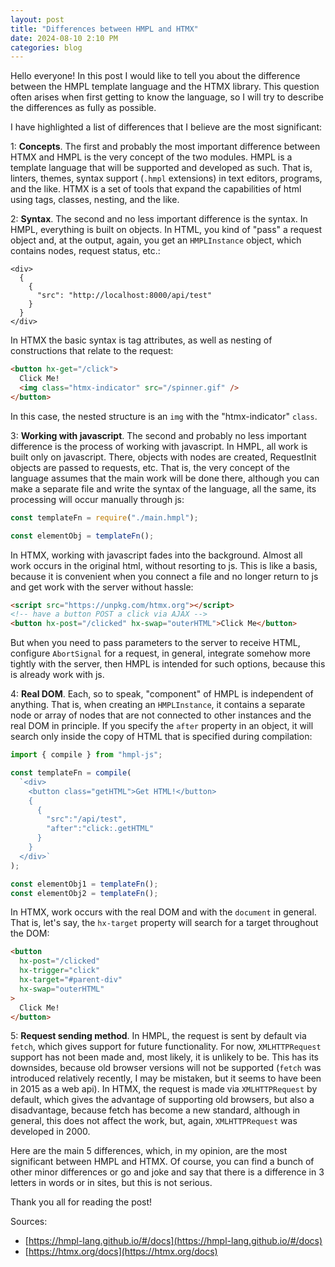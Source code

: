 ```yaml
---
layout: post
title: "Differences between HMPL and HTMX"
date: 2024-08-10 2:10 PM
categories: blog
---
```


Hello everyone! In this post I would like to tell you about the difference between the HMPL template language and the HTMX library. This question often arises when first getting to know the language, so I will try to describe the differences as fully as possible.

I have highlighted a list of differences that I believe are the most significant:

1: **Concepts**. The first and probably the most important difference between HTMX and HMPL is the very concept of the two modules. HMPL is a template language that will be supported and developed as such. That is, linters, themes, syntax support (`.hmpl` extensions) in text editors, programs, and the like. HTMX is a set of tools that expand the capabilities of html using tags, classes, nesting, and the like.

2: **Syntax**. The second and no less important difference is the syntax. In HMPL, everything is built on objects. In HTML, you kind of "pass" a request object and, at the output, again, you get an `HMPLInstance` object, which contains nodes, request status, etc.:

```hmpl
<div>
  {
    {
      "src": "http://localhost:8000/api/test"
    }
  }
</div>
```

In HTMX the basic syntax is tag attributes, as well as nesting of constructions that relate to the request:

```html
<button hx-get="/click">
  Click Me!
  <img class="htmx-indicator" src="/spinner.gif" />
</button>
```

In this case, the nested structure is an `img` with the "htmx-indicator" `class`.

3: **Working with javascript**. The second and probably no less important difference is the process of working with javascript. In HMPL, all work is built only on javascript. There, objects with nodes are created, RequestInit objects are passed to requests, etc. That is, the very concept of the language assumes that the main work will be done there, although you can make a separate file and write the syntax of the language, all the same, its processing will occur manually through js:

```javascript
const templateFn = require("./main.hmpl");

const elementObj = templateFn();
```

In HTMX, working with javascript fades into the background. Almost all work occurs in the original html, without resorting to js. This is like a basis, because it is convenient when you connect a file and no longer return to js and get work with the server without hassle:

```html
<script src="https://unpkg.com/htmx.org"></script>
<!-- have a button POST a click via AJAX -->
<button hx-post="/clicked" hx-swap="outerHTML">Click Me</button>
```

But when you need to pass parameters to the server to receive HTML, configure `AbortSignal` for a request, in general, integrate somehow more tightly with the server, then HMPL is intended for such options, because this is already work with js.

4: **Real DOM**. Each, so to speak, "component" of HMPL is independent of anything. That is, when creating an `HMPLInstance`, it contains a separate node or array of nodes that are not connected to other instances and the real DOM in principle. If you specify the `after` property in an object, it will search only inside the copy of HTML that is specified during compilation:

```javascript
import { compile } from "hmpl-js";

const templateFn = compile(
  `<div>
    <button class="getHTML">Get HTML!</button>
    { 
      {
        "src":"/api/test",
        "after":"click:.getHTML"
      } 
    }
  </div>`
);

const elementObj1 = templateFn();
const elementObj2 = templateFn();
```

In HTMX, work occurs with the real DOM and with the `document` in general. That is, let's say, the `hx-target` property will search for a target throughout the DOM:

```html
<button
  hx-post="/clicked"
  hx-trigger="click"
  hx-target="#parent-div"
  hx-swap="outerHTML"
>
  Click Me!
</button>
```

5: **Request sending method**. In HMPL, the request is sent by default via `fetch`, which gives support for future functionality. For now, `XMLHTTPRequest` support has not been made and, most likely, it is unlikely to be. This has its downsides, because old browser versions will not be supported (`fetch` was introduced relatively recently, I may be mistaken, but it seems to have been in 2015 as a web api). In HTMX, the request is made via `XMLHTTPRequest` by default, which gives the advantage of supporting old browsers, but also a disadvantage, because fetch has become a new standard, although in general, this does not affect the work, but, again, `XMLHTTPRequest` was developed in 2000.

Here are the main 5 differences, which, in my opinion, are the most significant between HMPL and HTMX. Of course, you can find a bunch of other minor differences or go and joke and say that there is a difference in 3 letters in words or in sites, but this is not serious.

Thank you all for reading the post!

Sources:

- [https://hmpl-lang.github.io/#/docs](https://hmpl-lang.github.io/#/docs)
- [https://htmx.org/docs](https://htmx.org/docs)
